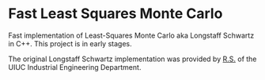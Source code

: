 # Fast Least Squares Monte Carlo
Fast implementation of Least-Squares Monte Carlo aka Longstaff Schwartz in C++. This project is in early stages.

The original Longstaff Schwartz implementation was provided by [R.S.](https://rsree.ise.illinois.edu/Prof._R.S._Sreenivas_%28Main%29.html) of the UIUC Industrial Engineering Department.

